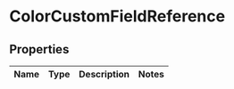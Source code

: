 
# ColorCustomFieldReference

## Properties
Name | Type | Description | Notes
------------ | ------------- | ------------- | -------------



